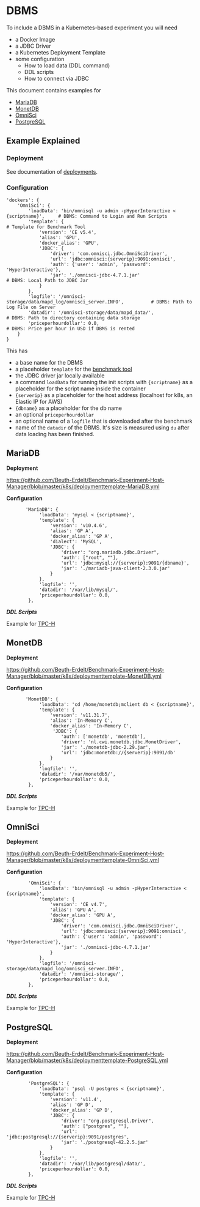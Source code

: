 # DBMS

To include a DBMS in a Kubernetes-based experiment you will need
* a Docker Image
* a JDBC Driver
* a Kubernetes Deployment Template
* some configuration
  * How to load data (DDL command)
  * DDL scripts
  * How to connect via JDBC

This document contains examples for
* [MariaDB](#mariadb)
* [MonetDB](#monetdb)
* [OmniSci](#omnisci)
* [PostgreSQL](#postgresql)


## Example Explained

### Deployment

See documentation of [deployments](Deployments.html).

### Configuration

```
'dockers': {
    'OmniSci': {
        'loadData': 'bin/omnisql -u admin -pHyperInteractive < {scriptname}',     # DBMS: Command to Login and Run Scripts
        'template': {                                                             # Template for Benchmark Tool
            'version': 'CE v5.4',
            'alias': 'GPU',
            'docker_alias': 'GPU',
            'JDBC': {
                'driver': 'com.omnisci.jdbc.OmniSciDriver',
                'url': 'jdbc:omnisci:{serverip}:9091:omnisci',
                'auth': {'user': 'admin', 'password': 'HyperInteractive'},
                'jar': './omnisci-jdbc-4.7.1.jar'                                   # DBMS: Local Path to JDBC Jar
            }
        },
        'logfile': '/omnisci-storage/data/mapd_log/omnisci_server.INFO',          # DBMS: Path to Log File on Server
        'datadir': '/omnisci-storage/data/mapd_data/',                            # DBMS: Path to directory containing data storage
        'priceperhourdollar': 0.0,                                                # DBMS: Price per hour in USD if DBMS is rented
    }
}
```
This has
* a base name for the DBMS
* a placeholder `template` for the [benchmark tool](https://github.com/Beuth-Erdelt/DBMS-Benchmarker/blob/master/docs/Options.html#connection-file)
* the JDBC driver jar locally available
* a command `loadData` for running the init scripts with `{scriptname}` as a placeholder for the script name inside the container
* `{serverip}` as a placeholder for the host address (localhost for k8s, an Elastic IP for AWS)
* `{dbname}` as a placeholder for the db name
* an optional `priceperhourdollar`
* an optional name of a `logfile` that is downloaded after the benchmark
* name of the `datadir` of the DBMS. It's size is measured using `du` after data loading has been finished.

## MariaDB

**Deployment**

https://github.com/Beuth-Erdelt/Benchmark-Experiment-Host-Manager/blob/master/k8s/deploymenttemplate-MariaDB.yml

**Configuration**
```
       'MariaDB': {
            'loadData': 'mysql < {scriptname}',
            'template': {
                'version': 'v10.4.6',
                'alias': 'GP A',
                'docker_alias': 'GP A',
                'dialect': 'MySQL',
                'JDBC': {
                    'driver': "org.mariadb.jdbc.Driver",
                    'auth': ["root", ""],
                    'url': 'jdbc:mysql://{serverip}:9091/{dbname}',
                    'jar': './mariadb-java-client-2.3.0.jar'
                }
            },
            'logfile': '',
            'datadir': '/var/lib/mysql/',
            'priceperhourdollar': 0.0,
        },
```

***DDL Scripts***

Example for [TPC-H](https://github.com/Beuth-Erdelt/Benchmark-Experiment-Host-Manager/tree/master/experiments/tpch/MariaDB)

## MonetDB

**Deployment**

https://github.com/Beuth-Erdelt/Benchmark-Experiment-Host-Manager/blob/master/k8s/deploymenttemplate-MonetDB.yml

**Configuration**
```
       'MonetDB': {
            'loadData': 'cd /home/monetdb;mclient db < {scriptname}',
            'template': {
                'version': 'v11.31.7',
                'alias': 'In-Memory C',
                'docker_alias': 'In-Memory C',
                 'JDBC': {
                    'auth': ['monetdb', 'monetdb'],
                    'driver': 'nl.cwi.monetdb.jdbc.MonetDriver',
                    'jar': './monetdb-jdbc-2.29.jar',
                    'url': 'jdbc:monetdb://{serverip}:9091/db'
                }
            },
            'logfile': '',
            'datadir': '/var/monetdb5/',
            'priceperhourdollar': 0.0,
        },
```

***DDL Scripts***

Example for [TPC-H](https://github.com/Beuth-Erdelt/Benchmark-Experiment-Host-Manager/tree/master/experiments/tpch/MonetDB)

## OmniSci

**Deployment**

https://github.com/Beuth-Erdelt/Benchmark-Experiment-Host-Manager/blob/master/k8s/deploymenttemplate-OmniSci.yml

**Configuration**
```
        'OmniSci': {
            'loadData': 'bin/omnisql -u admin -pHyperInteractive < {scriptname}',
            'template': {
                'version': 'CE v4.7',
                'alias': 'GPU A',
                'docker_alias': 'GPU A',
                'JDBC': {
                    'driver': 'com.omnisci.jdbc.OmniSciDriver',
                    'url': 'jdbc:omnisci:{serverip}:9091:omnisci',
                    'auth': {'user': 'admin', 'password': 'HyperInteractive'},
                    'jar': './omnisci-jdbc-4.7.1.jar'
                }
            },
            'logfile': '/omnisci-storage/data/mapd_log/omnisci_server.INFO',
            'datadir': '/omnisci-storage/',
            'priceperhourdollar': 0.0,
        },
```

***DDL Scripts***

Example for [TPC-H](https://github.com/Beuth-Erdelt/Benchmark-Experiment-Host-Manager/tree/master/experiments/tpch/OmniSci)

## PostgreSQL

**Deployment**

https://github.com/Beuth-Erdelt/Benchmark-Experiment-Host-Manager/blob/master/k8s/deploymenttemplate-PostgreSQL.yml

**Configuration**

```
        'PostgreSQL': {
            'loadData': 'psql -U postgres < {scriptname}',
            'template': {
                'version': 'v11.4',
                'alias': 'GP D',
                'docker_alias': 'GP D',
                'JDBC': {
                    'driver': "org.postgresql.Driver",
                    'auth': ["postgres", ""],
                    'url': 'jdbc:postgresql://{serverip}:9091/postgres',
                    'jar': './postgresql-42.2.5.jar'
                }
            },
            'logfile': '',
            'datadir': '/var/lib/postgresql/data/',
            'priceperhourdollar': 0.0,
        },
```

***DDL Scripts***

Example for [TPC-H](https://github.com/Beuth-Erdelt/Benchmark-Experiment-Host-Manager/tree/master/experiments/tpch/PostgreSQL)
